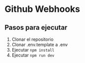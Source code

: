 # Github Webhooks

## Pasos para ejecutar

1. Clonar el repositorio
2. Clonar .env.template a .env
3. Ejecutar `npm install`
4. Ejecutar `npm run dev`
